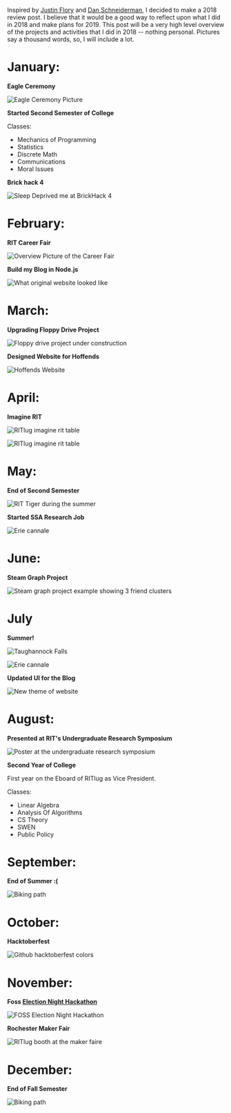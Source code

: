 Inspired by [Justin Flory](https://justinwflory.com/) and [Dan
Schneiderman](http://www.schneidy.com), I decided to make a 2018
review post. I believe that it would be a good way to reflect upon
what I did in 2018 and make plans for 2019. This post will be a very
high level overview of the projects and activities that I did in 2018
-- nothing personal. Pictures say a thousand words, so, I will include
a lot. 

# January:

**Eagle Ceremony**

![Eagle Ceremony Picture](media/2018-review/EagleCeremony.jpg)

**Started Second Semester of College**

Classes: 

- Mechanics of Programming
- Statistics
- Discrete Math
- Communications
- Moral Issues

**Brick hack 4**

![Sleep Deprived me at BrickHack 4](media/2018-review/BrickHack.jpg)

# February:

**RIT Career Fair**

![Overview Picture of the Career Fair](media/2018-review/CareerFaire.jpg)

**Build my Blog in Node.js**

![What original website looked like](media/2018-review/newWebsite.png)

# March:

**Upgrading Floppy Drive Project**

![Floppy drive project under construction](media/2018-review/FloppyDiveProject.jpg)

**Designed Website for Hoffends**

![Hoffends Website](media/2018-review/hoffends.png)

# April:

**Imagine RIT**

![RITlug imagine rit table](media/2018-review/ImagineRIT.jpg)

![RITlug imagine rit table](media/2018-review/ImagineRIT2.jpg)

# May:

**End of Second Semester**

![RIT Tiger during the summer](media/2018-review/RITSummer.jpg)

**Started SSA Research Job**

![Erie cannale](media/2018-review/RITSummer2.jpg)


# June:

**Steam Graph Project**

<youtube src="DoDaHmyIPvQ" />

![Steam graph project example showing 3 friend clusters](media/2018-review/steamGraph.png)

# July

**Summer!**

<youtube src="t7s2alt0sQ8" />

![Taughannock Falls](media/2018-review/TaughannockFalls.jpg)

![Erie cannale](media/2018-review/BikeRide2.jpg)

**Updated UI for the Blog**

![New theme of website](media/2018-review/newTheme.png)

# August:

**Presented at RIT's Undergraduate Research Symposium**

![Poster at the undergraduate research symposium](media/2018-review/researchSymposium.jpg)

**Second Year of College**

First year on the Eboard of RITlug as Vice President. 

Classes: 

- Linear Algebra
- Analysis Of Algorithms
- CS Theory
- SWEN
- Public Policy

# September:

**End of Summer :(**

![Biking path](media/2018-review/BikeRides.jpg)


# October:

**Hacktoberfest**

![Github hacktoberfest colors](media/2018-review/halloween.png)

# November:

**Foss [Election Night Hackathon](https://www.hackathon.com/event/8th-annual-election-night-hackathon---2018-midterms-51634099983)**

![FOSS Election Night Hackathon](media/2018-review/electionNightHackathon.jpg)

**Rochester Maker Fair**

![RITlug booth at the maker faire](media/2018-review/makerFaire.jpg)


# December:

**End of Fall Semester**

![Biking path](media/2018-review/RITSnow.jpg)